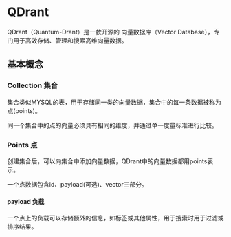 # QDrant

QDrant（Quantum-Drant）是一款开源的 向量数据库（Vector Database），专门用于高效存储、管理和搜索高维向量数据。

## 基本概念

### Collection 集合

集合类似MYSQL的表，用于存储同一类的向量数据，集合中的每一条数据被称为点(points)。

同一个集合中的点的向量必须具有相同的维度，并通过单一度量标准进行比较。

### Points 点

创建集合后，可以向集合中添加向量数据，QDrant中的向量数据都用points表示。

一个点数据包含id、payload(可选)、vector三部分。

#### payload 负载

一个点上的负载可以存储额外的信息，如标签或其他属性，用于搜索时用于过滤或排序结果。